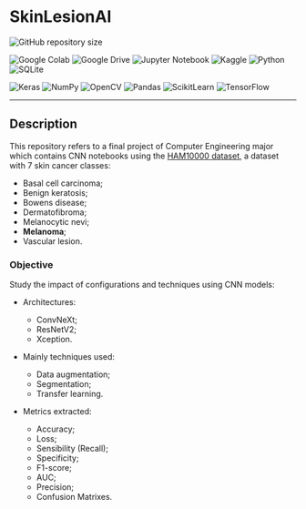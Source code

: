 # SkinLesionAI
![GitHub repository size](https://img.shields.io/github/repo-size/h-ssiqueira/SkinLesionAI?label=Repository%20Size&style=for-the-badge)

![Google Colab](https://img.shields.io/badge/google%20colab-F9AB00?style=for-the-badge&logo=googlecolab&logoColor=white)
![Google Drive](https://img.shields.io/badge/google%20drive-4285F4?style=for-the-badge&logo=googledrive&logoColor=white)
![Jupyter Notebook](https://img.shields.io/badge/jupyter-F37626?style=for-the-badge&logo=jupyter&logoColor=white)
![Kaggle](https://img.shields.io/badge/kaggle-20BEFF?style=for-the-badge&logo=kaggle&logoColor=white)
![Python](https://img.shields.io/badge/python-3776AB?style=for-the-badge&logo=python&logoColor=white)
![SQLite](https://img.shields.io/badge/sqlite-003B57?style=for-the-badge&logo=sqlite&logoColor=white)

![Keras](https://img.shields.io/badge/keras-D00000?style=for-the-badge&logo=keras&logoColor=white)
![NumPy](https://img.shields.io/badge/numpy-013243?style=for-the-badge&logo=numpy&logoColor=white)
![OpenCV](https://img.shields.io/badge/opencv-5C3EE8?style=for-the-badge&logo=opencv&logoColor=white)
![Pandas](https://img.shields.io/badge/pandas-150458?style=for-the-badge&logo=pandas&logoColor=white)
![ScikitLearn](https://img.shields.io/badge/scikit%20learn-F7931E?style=for-the-badge&logo=scikitlearn&logoColor=white)
![TensorFlow](https://img.shields.io/badge/tensorflow-FF6F00?style=for-the-badge&logo=tensorflow&logoColor=white)

___
## Description
This repository refers to a final project of Computer Engineering major which contains CNN notebooks using the [HAM10000 dataset](https://www.kaggle.com/datasets/kmader/skin-cancer-mnist-ham10000), a dataset with 7 skin cancer classes:
* Basal cell carcinoma;
* Benign keratosis;
* Bowens disease;
* Dermatofibroma;
* Melanocytic nevi;
* **Melanoma**;
* Vascular lesion.

### Objective
Study the impact of configurations and techniques using CNN models:
* Architectures:
    * ConvNeXt;
    * ResNetV2;
    * Xception.

* Mainly techniques used:

    * Data augmentation;
    * Segmentation;
    * Transfer learning.

* Metrics extracted:
    * Accuracy;
    * Loss;
    * Sensibility (Recall);
    * Specificity;
    * F1-score;
    * AUC;
    * Precision;
    * Confusion Matrixes.

